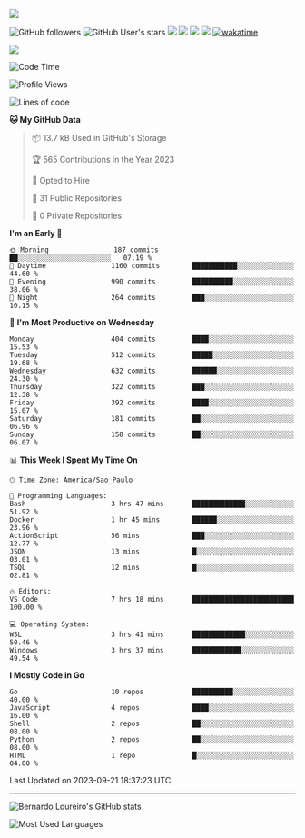 [![](https://ga-beacon.appspot.com/G-EJYL08EQR8/welcome-page?pixel)](https://github.com/igrigorik/ga-beacon)
 
![GitHub followers](https://img.shields.io/github/followers/bernardolm?style=for-the-badge&label=GitHub%20followers) ![GitHub User's stars](https://img.shields.io/github/stars/bernardolm?style=for-the-badge&label=GitHub%20User's%20stars) [![](https://img.shields.io/static/v1?logo=linkedin&label=LinkedIn&message=bernardolm&color=0A66C2&style=for-the-badge)](https://www.linkedin.com/in/bernardolm) [![](https://img.shields.io/static/v1?logo=lastdotfm&label=last.fm&message=bernardolm&color=D51007&style=for-the-badge)](https://www.last.fm/user/bernardolm) [![](https://img.shields.io/static/v1?logo=spotify&label=spotify&message=bernardolou&color=1ED760&style=for-the-badge)](https://open.spotify.com/user/bernardolou) [![](https://img.shields.io/static/v1?logo=awesomelists&label=My%20awesome%20stars&message=⭐⭐⭐&color=FC60A8&style=for-the-badge)](https://github.com/bernardolm/awesome-stars) [![wakatime](https://wakatime.com/badge/user/186868b7-2443-4b6b-ae40-3d29d342e88e.svg)](https://wakatime.com/@186868b7-2443-4b6b-ae40-3d29d342e88e)

<p style="border: 100px">
<a href="https://skillicons.dev">
<img src="https://skillicons.dev/icons?theme=dark&i=angular,arduino,bash,cs,cmake,docker,dotnet,flask,git,github,go,grafana,gtk,html,jenkins,jquery,linux,lua,md,mongodb,mysql,nodejs,php,postgres,py,rabbitmq,rails,raspberrypi,redis,regex,ruby,sqlite,stackoverflow,sketchup,vscode" />
</a>
<p/>

<!--START_SECTION:waka-->
![Code Time](http://img.shields.io/badge/Code%20Time-2%2C593%20hrs%2011%20mins-blue)

![Profile Views](http://img.shields.io/badge/Profile%20Views-0-blue)

![Lines of code](https://img.shields.io/badge/From%20Hello%20World%20I%27ve%20Written-3.1%20million%20lines%20of%20code-blue)

**🐱 My GitHub Data** 

> 📦 13.7 kB Used in GitHub's Storage 
 > 
> 🏆 565 Contributions in the Year 2023
 > 
> 💼 Opted to Hire
 > 
> 📜 31 Public Repositories 
 > 
> 🔑 0 Private Repositories 
 > 
**I'm an Early 🐤** 

```text
🌞 Morning                187 commits         ██░░░░░░░░░░░░░░░░░░░░░░░   07.19 % 
🌆 Daytime                1160 commits        ███████████░░░░░░░░░░░░░░   44.60 % 
🌃 Evening                990 commits         ██████████░░░░░░░░░░░░░░░   38.06 % 
🌙 Night                  264 commits         ███░░░░░░░░░░░░░░░░░░░░░░   10.15 % 
```
📅 **I'm Most Productive on Wednesday** 

```text
Monday                   404 commits         ████░░░░░░░░░░░░░░░░░░░░░   15.53 % 
Tuesday                  512 commits         █████░░░░░░░░░░░░░░░░░░░░   19.68 % 
Wednesday                632 commits         ██████░░░░░░░░░░░░░░░░░░░   24.30 % 
Thursday                 322 commits         ███░░░░░░░░░░░░░░░░░░░░░░   12.38 % 
Friday                   392 commits         ████░░░░░░░░░░░░░░░░░░░░░   15.07 % 
Saturday                 181 commits         ██░░░░░░░░░░░░░░░░░░░░░░░   06.96 % 
Sunday                   158 commits         ██░░░░░░░░░░░░░░░░░░░░░░░   06.07 % 
```


📊 **This Week I Spent My Time On** 

```text
🕑︎ Time Zone: America/Sao_Paulo

💬 Programming Languages: 
Bash                     3 hrs 47 mins       █████████████░░░░░░░░░░░░   51.92 % 
Docker                   1 hr 45 mins        ██████░░░░░░░░░░░░░░░░░░░   23.96 % 
ActionScript             56 mins             ███░░░░░░░░░░░░░░░░░░░░░░   12.77 % 
JSON                     13 mins             █░░░░░░░░░░░░░░░░░░░░░░░░   03.01 % 
TSQL                     12 mins             █░░░░░░░░░░░░░░░░░░░░░░░░   02.81 % 

🔥 Editors: 
VS Code                  7 hrs 18 mins       █████████████████████████   100.00 % 

💻 Operating System: 
WSL                      3 hrs 41 mins       █████████████░░░░░░░░░░░░   50.46 % 
Windows                  3 hrs 37 mins       ████████████░░░░░░░░░░░░░   49.54 % 
```

**I Mostly Code in Go** 

```text
Go                       10 repos            ██████████░░░░░░░░░░░░░░░   40.00 % 
JavaScript               4 repos             ████░░░░░░░░░░░░░░░░░░░░░   16.00 % 
Shell                    2 repos             ██░░░░░░░░░░░░░░░░░░░░░░░   08.00 % 
Python                   2 repos             ██░░░░░░░░░░░░░░░░░░░░░░░   08.00 % 
HTML                     1 repo              █░░░░░░░░░░░░░░░░░░░░░░░░   04.00 % 
```




 Last Updated on 2023-09-21 18:37:23 UTC
<!--END_SECTION:waka-->

---
 
![Bernardo Loureiro's GitHub stats](https://github-readme-stats-bernardolm.vercel.app/api?hide_border=true&username=bernardolm&show_icons=true&theme=transparent&include_all_commits=true&count_private=true#gh-dark-mode-only)

![Most Used Languages](https://github-readme-stats-bernardolm.vercel.app/api/top-langs/?hide_border=true&username=bernardolm&theme=transparent&langs_count=10&count_weight=1&size_weight=1#gh-dark-mode-only)
